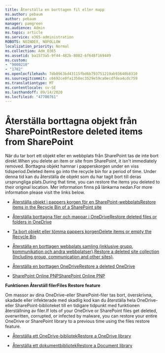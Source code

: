 ```yaml
---
title: Återställa en borttagen fil eller mapp
ms.author: pebaum
author: pebaum
manager: pamgreen
ms.audience: Admin
ms.topic: article
ms.service: o365-administration
ROBOTS: NOINDEX, NOFOLLOW
localization_priority: Normal
ms.collection: Adm_O365
ms.assetid: ba1573a5-9f44-482b-8082-6f648f169449
ms.custom:
- "9000210"
- "1782"
ms.openlocfilehash: 7db0963bd43115fbd6b793751219ab93640b8310
ms.sourcegitcommit: c6692ce0fa1358ec3529e59ca0ecdfdea4cdc759
ms.translationtype: MT
ms.contentlocale: sv-SE
ms.lasthandoff: 09/14/2020
ms.locfileid: "47700761"
---
```

# <a name="restore-deleted-items-from-sharepoint"></a><span data-ttu-id="4c37c-102">Återställa borttagna objekt från SharePoint</span><span class="sxs-lookup"><span data-stu-id="4c37c-102">Restore deleted items from SharePoint</span></span>

<span data-ttu-id="4c37c-103">När du tar bort ett objekt eller en webbplats från SharePoint tas de inte bort direkt.</span><span class="sxs-lookup"><span data-stu-id="4c37c-103">When you delete an item or site from SharePoint, it isn't immediately removed.</span></span> <span data-ttu-id="4c37c-104">Borttagna objekt hamnar i papperskorgen under en viss tidsperiod.</span><span class="sxs-lookup"><span data-stu-id="4c37c-104">Deleted items go into the recycle bin for a period of time.</span></span> <span data-ttu-id="4c37c-105">Under denna tid kan du återställa de objekt som du har tagit bort till deras ursprungliga plats.</span><span class="sxs-lookup"><span data-stu-id="4c37c-105">During that time, you can restore the items you deleted to their original location.</span></span> <span data-ttu-id="4c37c-106">Mer information finns på länkarna nedan.</span><span class="sxs-lookup"><span data-stu-id="4c37c-106">For more information please visit the links below.</span></span>

- [<span data-ttu-id="4c37c-107">Återställa objekt i pappers korgen för en SharePoint-webbplats</span><span class="sxs-lookup"><span data-stu-id="4c37c-107">Restore items in the Recycle Bin of a SharePoint site</span></span>](https://support.office.com/article/restore-deleted-items-from-the-site-collection-recycle-bin-5fa924ee-16d7-487b-9a0a-021b9062d14b)

- [<span data-ttu-id="4c37c-108">Återställa borttagna filer och mappar i OneDrive</span><span class="sxs-lookup"><span data-stu-id="4c37c-108">Restore deleted files or folders in OneDrive</span></span>](https://support.office.com/article/Restore-deleted-files-or-folders-in-OneDrive-949ada80-0026-4db3-a953-c99083e6a84f)

- [<span data-ttu-id="4c37c-109">Ta bort objekt eller tömma pappers korgen</span><span class="sxs-lookup"><span data-stu-id="4c37c-109">Delete items or empty the Recycle Bin</span></span>](https://support.office.com/article/delete-items-or-empty-the-recycle-bin-of-a-sharepoint-site-2e713599-d13e-40d6-96dc-66f0a366f74e#ID0EAADAAA=Online)

- <span data-ttu-id="4c37c-110">[Återställa en borttagen webbplats samling (inklusive grupp, kommunikation och andra webbplatser)](https://docs.microsoft.com/sharepoint/restore-deleted-site-collection ).</span><span class="sxs-lookup"><span data-stu-id="4c37c-110">[Restore a deleted site collection (Including group, communication and other sites)](https://docs.microsoft.com/sharepoint/restore-deleted-site-collection ).</span></span>

- [<span data-ttu-id="4c37c-111">Återställa en borttagen OneDrive</span><span class="sxs-lookup"><span data-stu-id="4c37c-111">Restore a deleted OneDrive</span></span>](https://docs.microsoft.com/onedrive/restore-deleted-onedrive)

- [<span data-ttu-id="4c37c-112">SharePoint Online PNP</span><span class="sxs-lookup"><span data-stu-id="4c37c-112">SharePoint Online PNP</span></span>](https://docs.microsoft.com/powershell/sharepoint/sharepoint-pnp/sharepoint-pnp-cmdlets?view=sharepoint-ps)

<span data-ttu-id="4c37c-113">**Funktionen Återställ filer**</span><span class="sxs-lookup"><span data-stu-id="4c37c-113">**Files Restore feature**</span></span>

<span data-ttu-id="4c37c-114">Om massor av dina OneDrive-eller SharePoint-filer tas bort, överskrivna, skadade eller infekterade med skadlig kod kan du återställa hela OneDrive-eller SharePoint-biblioteket till en tidigare tidpunkt med funktionen återställning av filer.</span><span class="sxs-lookup"><span data-stu-id="4c37c-114">If lots of your OneDrive or SharePoint files get deleted, overwritten, corrupted, or infected by malware, you can restore your entire OneDrive or SharePoint library to a previous time using the files restore feature.</span></span>

- [<span data-ttu-id="4c37c-115">Återställa ett OneDrive-bibliotek</span><span class="sxs-lookup"><span data-stu-id="4c37c-115">Restore a OneDrive library</span></span>](https://support.office.com/article/restore-your-onedrive-fa231298-759d-41cf-bcd0-25ac53eb8a150)

- [<span data-ttu-id="4c37c-116">Återställa ett dokumentbibliotek</span><span class="sxs-lookup"><span data-stu-id="4c37c-116">Restore a Document library</span></span>](https://support.office.com/article/restore-a-document-library-317791c3-8bd0-4dfd-8254-3ca90883d39a)
